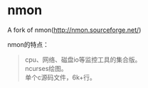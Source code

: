 nmon
====

A fork of nmon(http://nmon.sourceforge.net/)

nmon的特点：

> cpu、网络、磁盘io等监控工具的集合版。  
> ncurses绘图。  
> 单个c源码文件，6k+行。  
